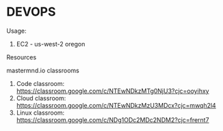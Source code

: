 # DEVOPS
Usage: 
1. EC2 - us-west-2 oregon

Resources 

mastermnd.io
classrooms
1. Code classroom: https://classroom.google.com/c/NTEwNDkzMTg0NjU3?cjc=ooyihxy
2. Cloud classroom: https://classroom.google.com/c/NTEwNDkzMzU3MDcx?cjc=mwqh2l4
3. Linux classroom: https://classroom.google.com/c/NDg1ODc2MDc2NDM2?cjc=frernt7

